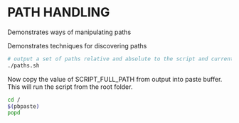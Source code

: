 # PATH HANDLING

Demonstrates ways of manipulating paths  

Demonstrates techniques for discovering paths  

```sh
# output a set of paths relative and absolute to the script and current directory 
./paths.sh
```

Now copy the value of SCRIPT_FULL_PATH from output into paste buffer.  
This will run the script from the root folder.  

```sh
cd /
$(pbpaste)
popd
```
